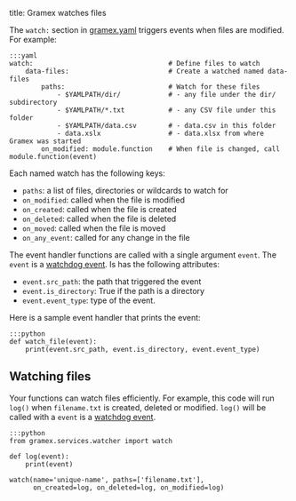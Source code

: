 title: Gramex watches files

The `watch:` section in [gramex.yaml](../gramex.yaml) triggers events when files are modified. For example:

    :::yaml
    watch:                                  # Define files to watch
        data-files:                         # Create a watched named data-files
            paths:                          # Watch for these files
                - $YAMLPATH/dir/            # - any file under the dir/ subdirectory
                - $YAMLPATH/*.txt           # - any CSV file under this folder
                - $YAMLPATH/data.csv        # - data.csv in this folder
                - data.xslx                 # - data.xlsx from where Gramex was started
            on_modified: module.function    # When file is changed, call module.function(event)

Each named watch has the following keys:

- `paths`: a list of files, directories or wildcards to watch for
- `on_modified`: called when the file is modified
- `on_created`: called when the file is created
- `on_deleted`: called when the file is deleted
- `on_moved`: called when the file is moved
- `on_any_event`: called for any change in the file

The event handler functions are called with a single argument `event`. The
`event` is a [watchdog event][event]. Is has the following attributes:

- `event.src_path`: the path that triggered the event
- `event.is_directory`: True if the path is a directory
- `event.event_type`: type of the event.

Here is a sample event handler that prints the event:

    :::python
    def watch_file(event):
        print(event.src_path, event.is_directory, event.event_type)


## Watching files

Your functions can watch files efficiently. For example, this code will run
`log()` when `filename.txt` is created, deleted or modified. `log()` will be called with a 
`event` is a [watchdog event][event].


    :::python
    from gramex.services.watcher import watch

    def log(event):
        print(event)

    watch(name='unique-name', paths=['filename.txt'],
          on_created=log, on_deleted=log, on_modified=log)

[event]: http://pythonhosted.org/watchdog/api.html#module-watchdog.events
